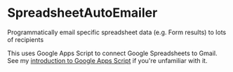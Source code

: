 # SpreadsheetAutoEmailer

Programmatically email specific spreadsheet data (e.g. Form results) to lots of recipients

This uses Google Apps Script to connect Google Spreadsheets to Gmail. See my [introduction to Google Apps Script](https://gist.github.com/dsernst/72e30b5d9a813fa7c0f9) if you're unfamiliar with it.

